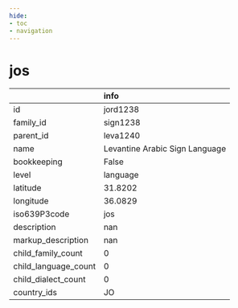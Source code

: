 ```yaml
---
hide:
- toc
- navigation
---
```

# jos
|                      | info                           |
|:---------------------|:-------------------------------|
| id                   | jord1238                       |
| family_id            | sign1238                       |
| parent_id            | leva1240                       |
| name                 | Levantine Arabic Sign Language |
| bookkeeping          | False                          |
| level                | language                       |
| latitude             | 31.8202                        |
| longitude            | 36.0829                        |
| iso639P3code         | jos                            |
| description          | nan                            |
| markup_description   | nan                            |
| child_family_count   | 0                              |
| child_language_count | 0                              |
| child_dialect_count  | 0                              |
| country_ids          | JO                             |
